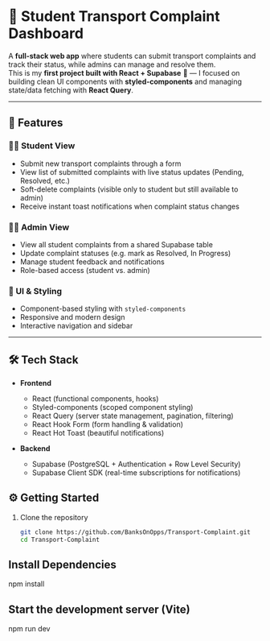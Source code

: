 # 🚌 Student Transport Complaint Dashboard

A **full-stack web app** where students can submit transport complaints and track their status, while admins can manage and resolve them.  
This is my **first project built with React + Supabase** 🎉 — I focused on building clean UI components with **styled-components** and managing state/data fetching with **React Query**.

---

## 🚀 Features

### 👩‍🎓 Student View
- Submit new transport complaints through a form
- View list of submitted complaints with live status updates (Pending, Resolved, etc.)
- Soft-delete complaints (visible only to student but still available to admin)
- Receive instant toast notifications when complaint status changes

### 👨‍💼 Admin View
- View all student complaints from a shared Supabase table
- Update complaint statuses (e.g. mark as Resolved, In Progress)
- Manage student feedback and notifications
- Role-based access (student vs. admin)

### 🎨 UI & Styling
- Component-based styling with `styled-components`
- Responsive and modern design
- Interactive navigation and sidebar

---

## 🛠️ Tech Stack

- **Frontend**
  - React (functional components, hooks)
  - Styled-components (scoped component styling)
  - React Query (server state management, pagination, filtering)
  - React Hook Form (form handling & validation)
  - React Hot Toast (beautiful notifications)

- **Backend**
  - Supabase (PostgreSQL + Authentication + Row Level Security)
  - Supabase Client SDK (real-time subscriptions for notifications)
 
## ⚙️ Getting Started

1. Clone the repository  
   ```bash
   git clone https://github.com/BanksOnOpps/Transport-Complaint.git
   cd Transport-Complaint
   
## Install Dependencies
npm install

## Start the development server (Vite)
npm run dev
